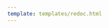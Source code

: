 ```yaml
---
template: templates/redoc.html
---
```


<redoc spec-url=../../apis/restapis/backup-code.yaml></redoc>
<script src="https://cdn.jsdelivr.net/npm/redoc@next/bundles/redoc.standalone.js"> </script>